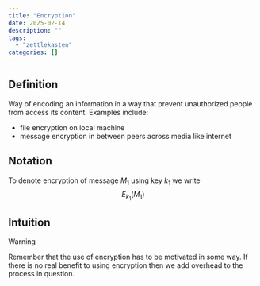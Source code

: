 ```yaml
---
title: "Encryption"
date: 2025-02-14
description: ""
tags: 
  - "zettlekasten"
categories: []
---
```


## Definition
Way of encoding an information in a way that prevent unauthorized people from access its content.
Examples include:
- file encryption on local machine 
- message encryption in between peers across media like internet

## Notation
To denote encryption of message $M_{1}$ using key $k_{1}$ we write
$$E_{k_{1}}(M_{1})$$
## Intuition
>[!Warning]
>Remember that the use of encryption has to be motivated in some way. If there is no real benefit to using encryption then we add overhead to the process in question. 
